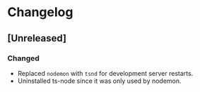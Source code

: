 # Changelog

## [Unreleased]

### Changed
- Replaced `nodemon` with `tsnd` for development server restarts.
- Uninstalled ts-node since it was only used by nodemon.